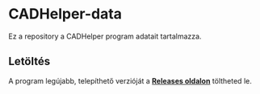 # CADHelper-data

Ez a repository a CADHelper program adatait tartalmazza.

## Letöltés

A program legújabb, telepíthető verzióját a [**Releases oldalon**](https://github.com/RL-7601/cadhelper-data/releases/latest) töltheted le.
